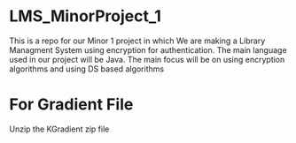 # LMS_MinorProject_1
This is a repo for our Minor 1 project in which We are making a Library Managment System using encryption for authentication.
The main language used in our project will be Java.
The main focus will be on using encryption algorithms and using DS based algorithms
# For Gradient File
Unzip the KGradient zip file